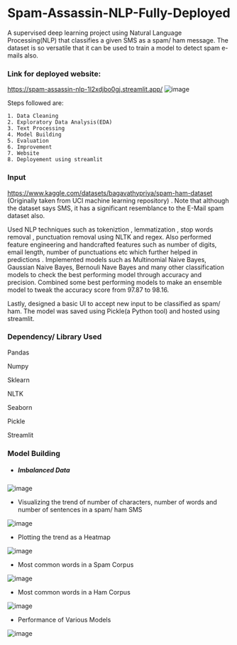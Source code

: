 
# Spam-Assassin-NLP-Fully-Deployed

A supervised deep learning project using Natural Language Processing(NLP) that classifies a given SMS as a spam/ ham message.
The dataset is so versatile that it can be used to train a model to detect spam e-mails also.

### Link for deployed website: 
https://spam-assassin-nlp-1l2xdjbo0gj.streamlit.app/
![image](https://github.com/AkGu2002/Spam-Assassin-NLP/assets/74046369/a05d31ab-3be1-45ff-b1b3-0c38bb267354)

Steps followed are:

    1. Data Cleaning
    2. Exploratory Data Analysis(EDA)
    3. Text Processing
    4. Model Building
    5. Evaluation
    6. Improvement
    7. Website
    8. Deployement using streamlit

### Input
https://www.kaggle.com/datasets/bagavathypriya/spam-ham-dataset (Originally taken from UCI machine learning repository) . Note that although the dataset says SMS, it has a significant resemblance to the E-Mail spam dataset also.

Used NLP techniques such as tokeniztion , lemmatization , stop words removal , punctuation removal using NLTK and regex. Also performed feature engineering and handcrafted features such as number of digits, email length, number of punctuations etc which further helped in predictions . Implemented models such as Multinomial Naive Bayes, Gaussian Naive Bayes, Bernouli Nave Bayes and many other classification models to check the best performing model through accuracy and precision. Combined some best performing models to make an ensemble model to tweak the accuracy score from 97.87 to 98.16. 

Lastly, designed a basic UI to accept new input to be classified as spam/ ham. The model was saved using Pickle(a Python tool) and hosted using streamlit.

### Dependency/ Library Used
Pandas

Numpy

Sklearn

NLTK

Seaborn

Pickle

Streamlit

### Model Building
* ##### Imbalanced Data

![image](https://github.com/AkGu2002/Spam-Assassin-NLP/assets/74046369/13ec0cb8-f49b-4564-b3d1-757a9cfc66b0)

* Visualizing the trend of number of characters, number of words and number of sentences in a spam/ ham SMS

![image](https://github.com/AkGu2002/Spam-Assassin-NLP/assets/74046369/9e4d774f-389e-461b-8d2a-d0b5d7cdf812)

* Plotting the trend as a Heatmap

![image](https://github.com/AkGu2002/Spam-Assassin-NLP/assets/74046369/04513436-f54a-44c7-986e-da3aa30dc6dd)

* Most common words in a Spam Corpus
  
![image](https://github.com/AkGu2002/Spam-Assassin-NLP/assets/74046369/089dbb97-cdbd-4e41-91a2-4492aba02f6c)

* Most common words in a Ham Corpus
  
![image](https://github.com/AkGu2002/Spam-Assassin-NLP/assets/74046369/1e3892f2-201d-4058-a6cb-8daa8daa91c6)

* Performance of Various Models
  
![image](https://github.com/AkGu2002/Spam-Assassin-NLP/assets/74046369/177d75ff-32ca-4065-bbd9-5e64ee30d14a)











